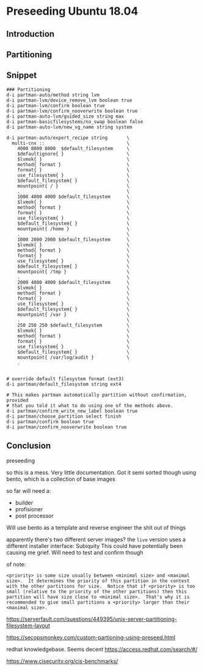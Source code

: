 # Preseeding Ubuntu 18.04

## Introduction


## Partitioning

## Snippet

```
### Partitioning
d-i partman-auto/method string lvm
d-i partman-lvm/device_remove_lvm boolean true
d-i partman-lvm/confirm boolean true
d-i partman-lvm/confirm_nooverwrite boolean true
d-i partman-auto-lvm/guided_size string max
d-i partman-basicfilesystems/no_swap boolean false
d-i partman-auto-lvm/new_vg_name string system

d-i partman-auto/expert_recipe string       \
  multi-cnx ::                              \
    4000 8000 8000  $default_filesystem     \
    $defaultignore{ }                       \
    $lvmok{ }                               \
    method{ format }                        \
    format{ }                               \
    use_filesystem{ }                       \
    $default_filesystem{ }                  \
    mountpoint{ / }                         \
    .                                       \
    1000 4000 4000 $default_filesystem      \
    $lvmok{ }                               \
    method{ format }                        \
    format{ }                               \
    use_filesystem{ }                       \
    $default_filesystem{ }                  \
    mountpoint{ /home }                     \
    .                                       \
    1000 2000 2000 $default_filesystem      \
    $lvmok{ }                               \
    method{ format }                        \
    format{ }                               \
    use_filesystem{ }                       \
    $default_filesystem{ }                  \
    mountpoint{ /tmp }                      \
    .                                       \
    2000 4000 4000 $default_filesystem      \
    $lvmok{ }                               \
    method{ format }                        \
    format{ }                               \
    use_filesystem{ }                       \
    $default_filesystem{ }                  \
    mountpoint{ /var }                      \
    .                                       \
    250 250 250 $default_filesystem         \
    $lvmok{ }                               \
    method{ format }                        \
    format{ }                               \
    use_filesystem{ }                       \
    $default_filesystem{ }                  \
    mountpoint{ /var/log/audit }            \
    .                                              


# override default filesystem format (ext3)
d-i partman/default_filesystem string ext4

# This makes partman automatically partition without confirmation, provided
# that you told it what to do using one of the methods above.
d-i partman/confirm_write_new_label boolean true
d-i partman/choose_partition select finish
d-i partman/confirm boolean true
d-i partman/confirm_nooverwrite boolean true
```

## Conclusion

























preseeding

so this is a mess. Very little documentation. Got it semi sorted though using bento, which is a collection of base images

so far will need a:
- builder
- profisioner
- post processor

Will use bento as a template and reverse engineer the shit out of things

apparently there's two different server images? the `live` version uses a different installer interface: Subiquity
This could have potentially been causing me grief. Will need to test and confirm though



of note:
```
<priority> is some size usually between <minimal size> and <maximal
size>.  It determines the priority of this partition in the contest
with the other partitions for size.  Notice that if <priority> is too
small (relative to the priority of the other partitions) then this
partition will have size close to <minimal size>.  That's why it is
recommended to give small partitions a <priority> larger than their
<maximal size>.
```










https://serverfault.com/questions/449395/unix-server-partitioning-filesystem-layout

https://secopsmonkey.com/custom-partioning-using-preseed.html












redhat knowledgebase. Seems decent
https://access.redhat.com/search/#/

https://www.cisecurity.org/cis-benchmarks/